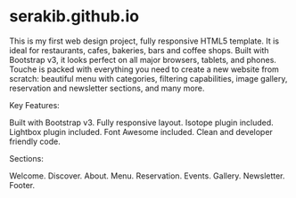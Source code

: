 # serakib.github.io
This is my first web design project, fully responsive HTML5 template. It is ideal for restaurants, cafes, bakeries, bars and coffee shops. Built with Bootstrap v3, it looks perfect on all major browsers, tablets, and phones. Touche is packed with everything you need to create a new website from scratch: beautiful menu with categories, filtering capabilities, image gallery, reservation and newsletter sections, and many more.

Key Features:

Built with Bootstrap v3.
Fully responsive layout.
Isotope plugin included.
Lightbox plugin included.
Font Awesome included.
Clean and developer friendly code.


Sections:

Welcome.
Discover.
About.
Menu.
Reservation.
Events.
Gallery.
Newsletter.
Footer.
